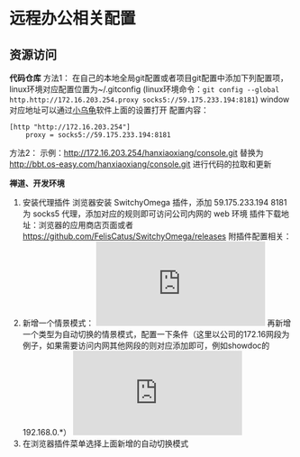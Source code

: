 # 远程办公相关配置

## 资源访问
**代码仓库**
方法1：
在自己的本地全局git配置或者项目git配置中添加下列配置项，
linux环境对应配置位置为~/.gitconfig 
(linux环境命令：`git config --global http.http://172.16.203.254.proxy socks5://59.175.233.194:8181`)
window对应地址可以通过[小乌龟](https://tortoisegit.org/ "小乌龟")软件上面的设置打开
配置内容：
```
[http "http://172.16.203.254"]
	proxy = socks5://59.175.233.194:8181
```
方法2：
示例：http://172.16.203.254/hanxiaoxiang/console.git 替换为 http://bbt.os-easy.com/hanxiaoxiang/console.git 进行代码的拉取和更新

**禅道、开发环境**
1. 安装代理插件
浏览器安装 SwitchyOmega 插件，添加 59.175.233.194 8181 为 socks5 代理，添加对应的规则即可访问公司内网的 web 环境
插件下载地址：浏览器的应用商店页面或者 https://github.com/FelisCatus/SwitchyOmega/releases
附插件配置相关：
2. 新增一个情景模式：
![](http://192.168.0.161:4999/server/index.php?s=/api/attachment/visitFile/sign/defdf860b65d01207344cd9ee711b863)
再新增一个类型为自动切换的情景模式，配置一下条件（这里以公司的172.16网段为例子，如果需要访问内网其他网段的则对应添加即可，例如showdoc的192.168.0.*）
![](http://192.168.0.161:4999/server/index.php?s=/api/attachment/visitFile/sign/81f17758e09b8f17a8ff7a9978c51392)
3. 在浏览器插件菜单选择上面新增的自动切换模式
